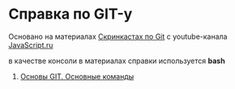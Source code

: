 # Справка по GIT-у

Основано на материалах [Скринкастах по Git](https://www.youtube.com/playlist?list=PLDyvV36pndZHkDRik6kKF6gSb0N0W995h) с youtube-канала [JavaScript.ru](https://www.youtube.com/c/JavaScriptru-videos)

в качестве консоли в материалах справки используется **bash**


1. [Основы GIT. Основные команды](./basics.md)